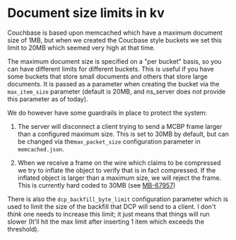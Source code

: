 # Document size limits in kv

Couchbase is based upon memcached which have a maximum document size of 1MB, but
when we created the Coucbase style buckets we set this limit to 20MB which
seemed very high at that time.

The maximum document size is specified on a "per bucket" basis, so you can have
different limits for different buckets. This is useful if you have some
buckets that store small documents and others that store large documents. It
is passed as a parameter when creating the bucket via the `max_item_size`
parameter (default is 20MB, and ns_server does not provide this parameter
as of today).

We do however have some guardrails in place to protect the system:

1. The server will disconnect a client trying to send a MCBP frame larger than a
   configured maximum size. This is set to 30MB by default, but can be
   changed via the`max_packet_size` configuration parameter in `memcached.json`.

2. When we receive a frame on the wire which claims to be compressed we try to
   inflate the object to verify that is in fact compressed. If the inflated
   object is larger than a maximum size, we will reject the frame. This is
   currently hard coded to 30MB (see
   [MB-67957](https://jira.issues.couchbase.com/browse/MB-67957))

There is also the `dcp_backfill_byte_limit` configuration parameter which is
used to limit the size of the backfill that DCP will send to a client. I
don't *think* one needs to increase this limit; it just means that things
will run slower (It'll hit the max limit after inserting 1 item which
exceeds the threshold).
